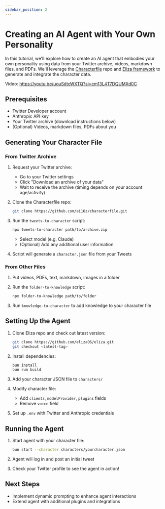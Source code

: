 ```yaml
---
sidebar_position: 2
---
```


# Creating an AI Agent with Your Own Personality

In this tutorial, we'll explore how to create an AI agent that embodies your own personality using data from your Twitter archive, videos, markdown files, and PDFs. We'll leverage the [Characterfile](https://github.com/ai16z/characterfile) repo and [Eliza framework](https://github.com/elizaOS/eliza) to generate and integrate the character data.

Video: https://youtu.be/uouSdtcWXTQ?si=cm13L4T7DQUMXd0C

## Prerequisites

- Twitter Developer account
- Anthropic API key
- Your Twitter archive (download instructions below)
- (Optional) Videos, markdown files, PDFs about you

## Generating Your Character File

### From Twitter Archive

1. Request your Twitter archive:

    - Go to your Twitter settings
    - Click "Download an archive of your data"
    - Wait to receive the archive (timing depends on your account age/activity)

2. Clone the Characterfile repo:

    ```bash
    git clone https://github.com/ai16z/characterfile.git
    ```

3. Run the `tweets-to-character` script:

    ```bash
    npx tweets-to-character path/to/archive.zip
    ```

    - Select model (e.g. Claude)
    - (Optional) Add any additional user information

4. Script will generate a `character.json` file from your Tweets

### From Other Files

1. Put videos, PDFs, text, markdown, images in a folder

2. Run the `folder-to-knowledge` script:

    ```bash
    npx folder-to-knowledge path/to/folder
    ```

3. Run `knowledge-to-character` to add knowledge to your character file

## Setting Up the Agent

1. Clone Eliza repo and check out latest version:

    ```bash
    git clone https://github.com/elizaOS/eliza.git
    git checkout <latest-tag>
    ```

2. Install dependencies:

    ```bash
    bun install
    bun run build
    ```

3. Add your character JSON file to `characters/`

4. Modify character file:

    - Add `clients`, `modelProvider`, `plugins` fields
    - Remove `voice` field

5. Set up `.env` with Twitter and Anthropic credentials

## Running the Agent

1. Start agent with your character file:

    ```bash
    bun start --character characters/yourcharacter.json
    ```

2. Agent will log in and post an initial tweet

3. Check your Twitter profile to see the agent in action!

## Next Steps

- Implement dynamic prompting to enhance agent interactions
- Extend agent with additional plugins and integrations
